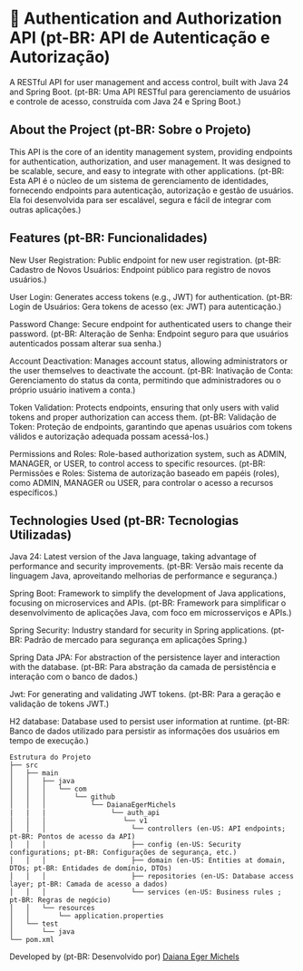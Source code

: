 # 🔐  Authentication and Authorization API (pt-BR: API de Autenticação e Autorização)
A RESTful API for user management and access control, built with Java 24 and Spring Boot.
(pt-BR: Uma API RESTful para gerenciamento de usuários e controle de acesso, construída com Java 24 e Spring Boot.)

## About the Project (pt-BR: Sobre o Projeto)
This API is the core of an identity management system, providing endpoints for authentication, authorization, and user management. It was designed to be scalable, secure, and easy to integrate with other applications.
(pt-BR: Esta API é o núcleo de um sistema de gerenciamento de identidades, fornecendo endpoints para autenticação, autorização e gestão de usuários. Ela foi desenvolvida para ser escalável, segura e fácil de integrar com outras aplicações.)

## Features (pt-BR: Funcionalidades)
New User Registration: Public endpoint for new user registration.
(pt-BR: Cadastro de Novos Usuários: Endpoint público para registro de novos usuários.)

User Login: Generates access tokens (e.g., JWT) for authentication.
(pt-BR: Login de Usuários: Gera tokens de acesso (ex: JWT) para autenticação.)

Password Change: Secure endpoint for authenticated users to change their password.
(pt-BR: Alteração de Senha: Endpoint seguro para que usuários autenticados possam alterar sua senha.)

Account Deactivation: Manages account status, allowing administrators or the user themselves to deactivate the account.
(pt-BR: Inativação de Conta: Gerenciamento do status da conta, permitindo que administradores ou o próprio usuário inativem a conta.)

Token Validation: Protects endpoints, ensuring that only users with valid tokens and proper authorization can access them.
(pt-BR: Validação de Token: Proteção de endpoints, garantindo que apenas usuários com tokens válidos e autorização adequada possam acessá-los.)

Permissions and Roles: Role-based authorization system, such as ADMIN, MANAGER, or USER, to control access to specific resources.
(pt-BR: Permissões e Roles: Sistema de autorização baseado em papéis (roles), como ADMIN, MANAGER ou USER, para controlar o acesso a recursos específicos.)

## Technologies Used (pt-BR: Tecnologias Utilizadas)
Java 24: Latest version of the Java language, taking advantage of performance and security improvements.
(pt-BR: Versão mais recente da linguagem Java, aproveitando melhorias de performance e segurança.)

Spring Boot: Framework to simplify the development of Java applications, focusing on microservices and APIs.
(pt-BR: Framework para simplificar o desenvolvimento de aplicações Java, com foco em microsserviços e APIs.)

Spring Security: Industry standard for security in Spring applications.
(pt-BR: Padrão de mercado para segurança em aplicações Spring.)

Spring Data JPA: For abstraction of the persistence layer and interaction with the database.
(pt-BR: Para abstração da camada de persistência e interação com o banco de dados.)

Jwt: For generating and validating JWT tokens.
(pt-BR: Para a geração e validação de tokens JWT.)

H2 database: Database used to persist user information at runtime.
(pt-BR: Banco de dados utilizado para persistir as informações dos usuários em tempo de execução.)

```
Estrutura do Projeto
├── src
│   ├── main
│   │   ├── java
│   │   │   └── com
│   │   │       └── github
│   │   │           └── DaianaEgerMichels
|   |   |                └── auth_api
│   │   │                   └── v1
│   │   │                     └── controllers (en-US: API endpoints; pt-BR: Pontos de acesso da API)
│   │   │                     ├── config (en-US: Security configurations; pt-BR: Configurações de segurança, etc.)
│   │   │                     ├── domain (en-US: Entities at domain, DTOs; pt-BR: Entidades de domínio, DTOs)
│   │   │                     ├── repositories (en-US: Database access layer; pt-BR: Camada de acesso a dados)
│   │   │                     └── services (en-US: Business rules ; pt-BR: Regras de negócio)
│   │   └── resources
│   │       └── application.properties
│   └── test
│       └── java
└── pom.xml
```


Developed by (pt-BR: Desenvolvido por) [Daiana Eger Michels](https://github.com/DaianaEgerMichels/)
